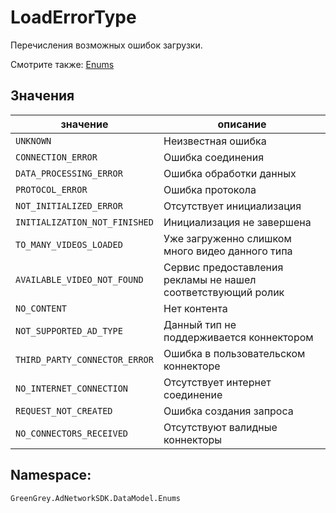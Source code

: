 # LoadErrorType
Перечисления возможных ошибок загрузки.

Смотрите также: [Enums](enums.md)

## Значения

значение | описание
-|-
`UNKNOWN` | Неизвестная ошибка
`CONNECTION_ERROR` | Ошибка соединения
`DATA_PROCESSING_ERROR` | Ошибка обработки данных
`PROTOCOL_ERROR` | Ошибка протокола
`NOT_INITIALIZED_ERROR` | Отсутствует инициализация
`INITIALIZATION_NOT_FINISHED` | Инициализация не завершена
`TO_MANY_VIDEOS_LOADED` | Уже загруженно слишком много видео данного типа
`AVAILABLE_VIDEO_NOT_FOUND` | Сервис предоставления рекламы не нашел соответствующий ролик
`NO_CONTENT` | Нет контента
`NOT_SUPPORTED_AD_TYPE` | Данный тип не поддерживается коннектором
`THIRD_PARTY_CONNECTOR_ERROR` | Ошибка в пользовательском коннекторе
`NO_INTERNET_CONNECTION` | Отсутствует интернет соединение
`REQUEST_NOT_CREATED` | Ошибка создания запроса
`NO_CONNECTORS_RECEIVED` | Отсутствуют валидные коннекторы

## Namespace:

`GreenGrey.AdNetworkSDK.DataModel.Enums`